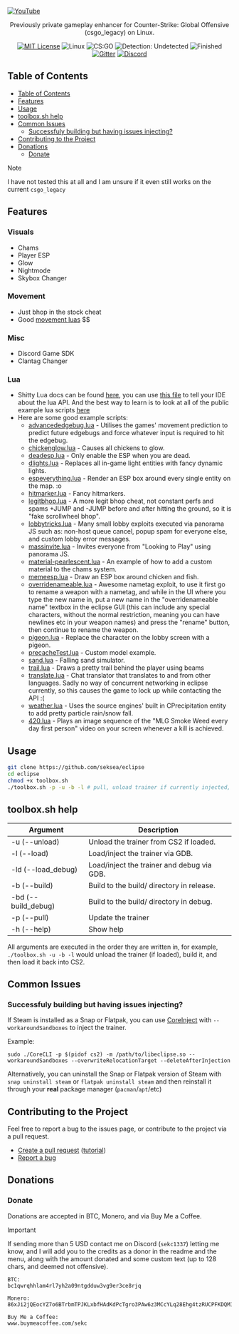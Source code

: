 [![YouTube](http://i.ytimg.com/vi/gXosAXXt2UM/hqdefault.jpg)](https://www.youtube.com/watch?v=gXosAXXt2UM)

<p align="center">
  <p align="center">Previously private gameplay enhancer for Counter-Strike: Global Offensive (csgo_legacy) on Linux.</p>
  <div align="center">
    <a href="LICENSE"><img src="https://img.shields.io/badge/License-MIT-purple.svg" alt="MIT License"></a>
    <a><img src="https://img.shields.io/badge/Platform-Linux-purple.svg" alt="Linux"></a>
    <a><img src="https://img.shields.io/badge/Game-csgo_legacy-purple.svg" alt="CS:GO"></a>
    <a><img src="https://img.shields.io/badge/Detection-Undetected-purple.svg" alt="Detection: Undetected"></a>
    <a><img src="https://img.shields.io/badge/State-Finished-Green.svg" alt="Finished"></a>
    <a href="https://gitter.im/gamesneeze/community?utm_source=share-link&utm_medium=link&utm_campaign=share-link"><img src="https://img.shields.io/badge/Chat-Gitter-green.svg" alt="Gitter"></a>
    <a href="https://discord.gg/edT3MNztx5"><img src="https://img.shields.io/badge/Chat-Discord-blue.svg" alt="Discord"></a>
  </div>
</p>


## Table of Contents
- [Table of Contents](#table-of-contents)
- [Features](#features)
- [Usage](#usage)
- [toolbox.sh help](#toolboxsh-help)
- [Common Issues](#common-issues)
  - [Successfuly building but having issues injecting?](#successfuly-building-but-having-issues-injecting)
- [Contributing to the Project](#contributing-to-the-project)
- [Donations](#donations)
  - [Donate](#donate)

> [!NOTE]
> I have not tested this at all and I am unsure if it even still works on the current `csgo_legacy`

## Features

### Visuals
 - Chams
 - Player ESP
 - Glow
 - Nightmode
 - Skybox Changer

### Movement

 - Just bhop in the stock cheat
 - Good [movement luas](https://github.com/seksea/eclipse-luas/blob/master/advancededgebug.lua) $$

### Misc

 - Discord Game SDK
 - Clantag Changer

### Lua

 - Shitty Lua docs can be found [here](https://seksea.github.io/luaDocs/), you can use [this file](https://github.com/seksea/eclipse-luas/blob/master/lib/eclipse/library/eclipse.lua) to tell your IDE about the lua API. And the best way to learn is to look at all of the public example lua scripts [here](https://github.com/seksea/eclipse-luas)
 - Here are some good example scripts:
   - [advancededgebug.lua](https://github.com/seksea/eclipse-luas/blob/master/advancededgebug.lua) - Utilises the games' movement prediction to predict future edgebugs and force whatever input is required to hit the edgebug.
   - [chickenglow.lua](https://github.com/seksea/eclipse-luas/blob/master/chickenglow.lua) - Causes all chickens to glow.
   - [deadesp.lua](https://github.com/seksea/eclipse-luas/blob/master/deadesp.lua) - Only enable the ESP when you are dead. 
   - [dlights.lua](https://github.com/seksea/eclipse-luas/blob/master/dlights.lua) - Replaces all in-game light entities with fancy dynamic lights.
   - [espeverything.lua](https://github.com/seksea/eclipse-luas/blob/master/espeverything.lua) - Render an ESP box around every single entity on the map. :o
   - [hitmarker.lua](https://github.com/seksea/eclipse-luas/blob/master/hitmarker.lua) - Fancy hitmarkers.
   - [legitbhop.lua](https://github.com/seksea/eclipse-luas/blob/master/legitbhop.lua) - A more legit bhop cheat, not constant perfs and spams +JUMP and -JUMP before and after hitting the ground, so it is "fake scrollwheel bhop".
   - [lobbytricks.lua](https://github.com/seksea/eclipse-luas/blob/master/lobbytricks.lua) - Many small lobby exploits executed via panorama JS such as: non-host queue cancel, popup spam for everyone else, and custom lobby error messages.
   - [massinvite.lua](https://github.com/seksea/eclipse-luas/blob/master/massinvite.lua) - Invites everyone from "Looking to Play" using panorama JS.
   - [material-pearlescent.lua](https://github.com/seksea/eclipse-luas/blob/master/material-pearlescent.lua) - An example of how to add a custom material to the chams system.
   - [memeesp.lua](https://github.com/seksea/eclipse-luas/blob/master/memeesp.lua) - Draw an ESP box around chicken and fish.
   - [overridenameable.lua](https://github.com/seksea/eclipse-luas/blob/master/overridenameable.lua) - Awesome nametag exploit, to use it first go to rename a weapon with a nametag, and while in the UI where you type the new name in, put a new name in the "overridenameable name" textbox in the eclipse GUI (this can include any special characters, without the normal restriction, meaning you can have newlines etc in your weapon names) and press the "rename" button, then continue to rename the weapon.
   - [pigeon.lua](https://github.com/seksea/eclipse-luas/blob/master/pigeon.lua) - Replace the character on the lobby screen with a pigeon.
   - [precacheTest.lua](https://github.com/seksea/eclipse-luas/blob/master/precacheTest.lua) - Custom model example.
   - [sand.lua](https://github.com/seksea/eclipse-luas/blob/master/sand.lua) - Falling sand simulator.
   - [trail.lua](https://github.com/seksea/eclipse-luas/blob/master/trail.lua) - Draws a pretty trail behind the player using beams
   - [translate.lua](https://github.com/seksea/eclipse-luas/blob/master/translate.lua) - Chat translator that translates to and from other languages. Sadly no way of concurrent networking in eclipse currently, so this causes the game to lock up while contacting the API :(
   - [weather.lua](https://github.com/seksea/eclipse-luas/blob/master/weather.lua) - Uses the source engines' built in CPrecipitation entity to add pretty particle rain/snow fall.
   - [420.lua](https://github.com/seksea/eclipse-luas/blob/master/420.lua) - Plays an image sequence of the "MLG Smoke Weed every day first person" video on your screen whenever a kill is achieved.

## Usage

```sh
git clone https://github.com/seksea/eclipse
cd eclipse
chmod +x toolbox.sh
./toolbox.sh -p -u -b -l # pull, unload trainer if currently injected, build, and then load. Use -h for help
```

## toolbox.sh help

| Argument           | Description                               |
| ------------------ | ----------------------------------------- |
| -u (--unload)      | Unload the trainer from CS2 if loaded.    |
| -l (--load)        | Load/inject the trainer via GDB.          |
| -ld (--load_debug) | Load/inject the trainer and debug via GDB.|
| -b (--build)       | Build to the build/ directory in release. |
| -bd (--build_debug)| Build to the build/ directory in debug.   |
| -p (--pull)        | Update the trainer                        |
| -h (--help)        | Show help                                 |

All arguments are executed in the order they are written in, for example, `./toolbox.sh -u -b -l` would unload the trainer (if loaded), build it, and then load it back into CS2.


## Common Issues

### Successfuly building but having issues injecting?

If Steam is installed as a Snap or Flatpak, you can use [CoreInject](https://github.com/Sumandora/CoreInject) with `--workaroundSandboxes` to inject the trainer.

Example:

```
sudo ./CoreCLI -p $(pidof cs2) -m /path/to/libeclipse.so --workaroundSandboxes --overwriteRelocationTarget --deleteAfterInjection
```

Alternatively, you can uninstall the Snap or Flatpak version of Steam with
`snap uninstall steam` or
`flatpak uninstall steam` and then reinstall it through your **real** package manager (`pacman`/`apt`/etc)

## Contributing to the Project

Feel free to report a bug to the issues page, or contribute to the project via a pull request.

 - [Create a pull request](https://github.com/seksea/eclipse/compare) ([tutorial](https://github.com/yangsu/pull-request-tutorial))
 - [Report a bug](https://github.com/seksea/eclipse/issues/new)


## Donations

### Donate

Donations are accepted in BTC, Monero, and via Buy Me a Coffee.

> [!IMPORTANT]
> If sending more than 5 USD contact me on Discord (`sekc1337`) letting me know, and I will add you to the credits as a donor in the readme and the menu, along with the amount donated and some custom text (up to 128 chars, and deemed not offensive).

```
BTC:
bc1qwrqhhlam4rl7yh2a09ntgdduw3vg9er3ce8rjq

Monero:
86xJi2jQEocYZ7o6BTrbmTPJKLxbfHAdKdPcTgro3PAw6z3MCcYLq28Ehg4tzRUCPFKDQM1SKbp4RRygnk9FCBux3uxXCDN

Buy Me a Coffee:
www.buymeacoffee.com/sekc
```

